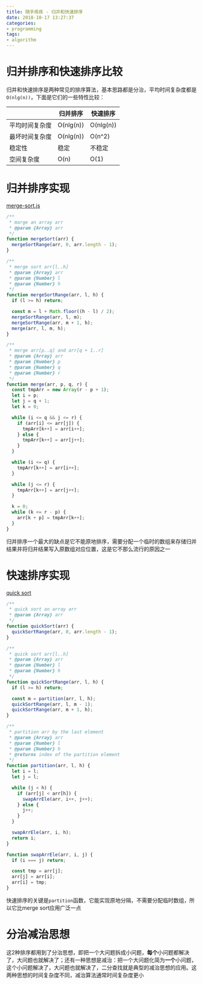 ```yaml
---
title: 随手练练 - 归并和快速排序
date: 2018-10-17 13:27:37
categories:
- programming
tags:
- algorithm
---
```


# 归并排序和快速排序比较

归并和快速排序是两种常见的排序算法，基本思路都是分治，平均时间复杂度都是`O(nlg(n))`，下面是它们的一些特性比较：

|                | 归并排序  | 快速排序  |
| -------------- | --------- | --------- |
| 平均时间复杂度 | O(nlg(n)) | O(nlg(n)) |
| 最坏时间复杂度 | O(nlg(n)) | O(n^2)    |
| 稳定性         | 稳定      | 不稳定    |
| 空间复杂度     | O(n)      | O(1)      |

# 归并排序实现

[merge-sort.js](https://gist.github.com/tomwang1013/a5c7d25c776669411cc59e20963ef00e)

```javascript
/**
 * marge an array arr
 * @param {Array} arr 
 */
function mergeSort(arr) {
  mergeSortRange(arr, 0, arr.length - 1);
}

/**
 * merge sort arr[l..h]
 * @param {Array} arr 
 * @param {Number} l 
 * @param {Number} h 
 */
function mergeSortRange(arr, l, h) {
  if (l >= h) return;

  const m = l + Math.floor((h - l) / 2);
  mergeSortRange(arr, l, m);
  mergeSortRange(arr, m + 1, h);
  merge(arr, l, m, h);
}

/**
 * merge arr[p..q] and arr[q + 1..r]
 * @param {Array} arr 
 * @param {Number} p 
 * @param {Number} q 
 * @param {Number} r 
 */
function merge(arr, p, q, r) {
  const tmpArr = new Array(r - p + 1);
  let i = p;
  let j = q + 1;
  let k = 0;

  while (i <= q && j <= r) {
    if (arr[i] <= arr[j]) {
      tmpArr[k++] = arr[i++];
    } else {
      tmpArr[k++] = arr[j++];
    }
  }

  while (i <= q) {
    tmpArr[k++] = arr[i++];
  }

  while (j <= r) {
    tmpArr[k++] = arr[j++];
  }

  k = 0;
  while (k <= r - p) {
    arr[k + p] = tmpArr[k++];
  }
}
```

归并排序一个最大的缺点是它不能原地排序，需要分配一个临时的数组来存储归并结果并将归并结果写入原数组对应位置，这是它不那么流行的原因之一

# 快速排序实现

[quick sort](https://gist.github.com/tomwang1013/c9c4512f7c0359c41e97bea7f29aec09)

```javascript
/**
 * quick sort an array arr
 * @param {Array} arr 
 */
function quickSort(arr) {
  quickSortRange(arr, 0, arr.length - 1);
}

/**
 * quick sort arr[l..h]
 * @param {Array} arr 
 * @param {Number} l 
 * @param {Number} h 
 */
function quickSortRange(arr, l, h) {
  if (l >= h) return;

  const m = partition(arr, l, h);
  quickSortRange(arr, l, m - 1);
  quickSortRange(arr, m + 1, h);
}

/**
 * partition arr by the last element
 * @param {Array} arr 
 * @param {Number} l 
 * @param {Number} h 
 * @returns index of the partition element
 */
function partition(arr, l, h) {
  let i = l;
  let j = l;

  while (j < h) {
    if (arr[j] < arr[h]) {
      swapArrEle(arr, i++, j++);
    } else {
      j++;
    }
  }

  swapArrEle(arr, i, h);
  return i;
}

function swapArrEle(arr, i, j) {
  if (i === j) return;

  const tmp = arr[j];
  arr[j] = arr[i];
  arr[i] = tmp;
}
```

快速排序的关键是`partition`函数，它能实现原地分隔，不需要分配临时数组，所以它比merge sort应用广泛一点

# 分治减治思想

这2种排序都用到了分治思想，即把一个大问题拆成小问题，**每个**小问题都解决了，大问题也就解决了；还有一种思想是减治：把一个大问题化简为**一个**小问题，这个小问题解决了，大问题也就解决了，二分查找就是典型的减治思想的应用。这两种思想的时间复杂度不同，减治算法通常时间复杂度更小